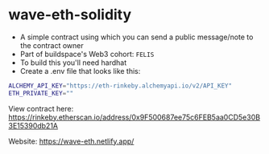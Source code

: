 # wave-eth-solidity

- A simple contract using which you can send a public message/note to the contract owner
- Part of buildspace's Web3 cohort: `FELIS`
- To build this you'll need hardhat
- Create a .env file that looks like this:
```bash
ALCHEMY_API_KEY="https://eth-rinkeby.alchemyapi.io/v2/API_KEY"
ETH_PRIVATE_KEY=""
```
View contract here: https://rinkeby.etherscan.io/address/0x9F500687ee75c6FEB5aa0CD5e30B3E15390db21A

Website: https://wave-eth.netlify.app/
